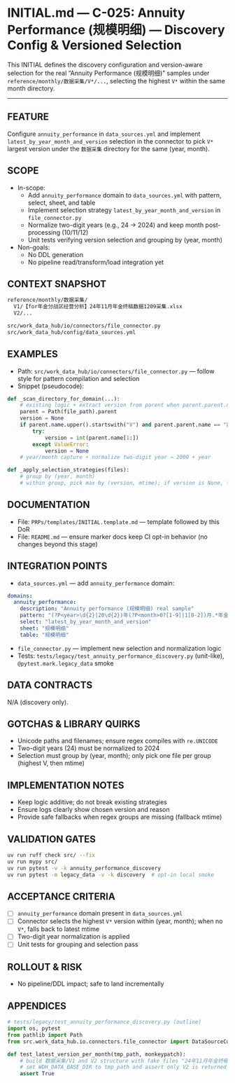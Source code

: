 # INITIAL.md — C-025: Annuity Performance (规模明细) — Discovery Config & Versioned Selection

This INITIAL defines the discovery configuration and version-aware selection for the real “Annuity Performance (规模明细)” samples under `reference/monthly/数据采集/V*/...`, selecting the highest `V*` within the same month directory.

---

## FEATURE
Configure `annuity_performance` in `data_sources.yml` and implement `latest_by_year_month_and_version` selection in the connector to pick `V*` largest version under the `数据采集` directory for the same (year, month).

## SCOPE
- In-scope:
  - Add `annuity_performance` domain to `data_sources.yml` with pattern, select, sheet, and table
  - Implement selection strategy `latest_by_year_month_and_version` in `file_connector.py`
  - Normalize two-digit years (e.g., 24 → 2024) and keep month post-processing (10/11/12)
  - Unit tests verifying version selection and grouping by (year, month)
- Non-goals:
  - No DDL generation
  - No pipeline read/transform/load integration yet

## CONTEXT SNAPSHOT
```bash
reference/monthly/数据采集/
  V1/【for年金分战区经营分析】24年11月年金终稿数据1209采集.xlsx
  V2/...

src/work_data_hub/io/connectors/file_connector.py
src/work_data_hub/config/data_sources.yml
```

## EXAMPLES
- Path: `src/work_data_hub/io/connectors/file_connector.py` — follow style for pattern compilation and selection
- Snippet (pseudocode):
```python
def _scan_directory_for_domain(...):
    # existing logic + extract version from parent when parent.parent.name == "数据采集"
    parent = Path(file_path).parent
    version = None
    if parent.name.upper().startswith("V") and parent.parent.name == "数据采集":
        try:
            version = int(parent.name[1:])
        except ValueError:
            version = None
    # year/month capture + normalize two-digit year → 2000 + year

def _apply_selection_strategies(files):
    # group by (year, month)
    # within group, pick max by (version, mtime); if version is None, fallback mtime
```

## DOCUMENTATION
- File: `PRPs/templates/INITIAL.template.md` — template followed by this DoR
- File: `README.md` — ensure marker docs keep CI opt-in behavior (no changes beyond this stage)

## INTEGRATION POINTS
- `data_sources.yml` — add `annuity_performance` domain:
```yaml
domains:
  annuity_performance:
    description: "Annuity performance (规模明细) real sample"
    pattern: "(?P<year>\d{2}|20\d{2})年(?P<month>0?[1-9]|1[0-2])月.*年金.*终稿数据.*\\.(xlsx|xlsm)$"
    select: "latest_by_year_month_and_version"
    sheet: "规模明细"
    table: "规模明细"
```
- `file_connector.py` — implement new selection and normalization logic
- Tests: `tests/legacy/test_annuity_performance_discovery.py` (unit-like), `@pytest.mark.legacy_data` smoke

## DATA CONTRACTS
N/A (discovery only).

## GOTCHAS & LIBRARY QUIRKS
- Unicode paths and filenames; ensure regex compiles with `re.UNICODE`
- Two-digit years (24) must be normalized to 2024
- Selection must group by (year, month); only pick one file per group (highest V, then mtime)

## IMPLEMENTATION NOTES
- Keep logic additive; do not break existing strategies
- Ensure logs clearly show chosen version and reason
- Provide safe fallbacks when regex groups are missing (fallback mtime)

## VALIDATION GATES
```bash
uv run ruff check src/ --fix
uv run mypy src/
uv run pytest -v -k annuity_performance_discovery
uv run pytest -m legacy_data -v -k discovery  # opt-in local smoke
```

## ACCEPTANCE CRITERIA
- [ ] `annuity_performance` domain present in `data_sources.yml`
- [ ] Connector selects the highest `V*` version within (year, month); when no `V*`, falls back to latest mtime
- [ ] Two-digit year normalization is applied
- [ ] Unit tests for grouping and selection pass

## ROLLOUT & RISK
- No pipeline/DDL impact; safe to land incrementally

## APPENDICES
```python
# tests/legacy/test_annuity_performance_discovery.py (outline)
import os, pytest
from pathlib import Path
from src.work_data_hub.io.connectors.file_connector import DataSourceConnector

def test_latest_version_per_month(tmp_path, monkeypatch):
    # build 数据采集/V1 and V2 structure with fake files "24年11月年金终稿数据...xlsx"
    # set WDH_DATA_BASE_DIR to tmp_path and assert only V2 is returned
    assert True
```

